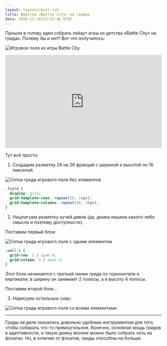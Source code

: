 ```yaml
---
layout: layouts/post.njk
title: Вёрстка «Battle city» на гридах
date: 2020-12-16T13:53:46.970Z
---
```

Пришла в голову идея собрать лейаут игры из детства «Battle City» на гридах. Почему бы и нет? Вот что получилось:

![Игровое поле из игры Battle City](/images/1-tp9iififqxpitv1vyfzebq.png "Игровое поле из игры Battle City")

<iframe height="300" style="width: 100%;" scrolling="no" title="Battle city grid layout" src="https://codepen.io/juwain/embed/xYryva?height=300&theme-id=9939&default-tab=css,result" frameborder="no" loading="lazy" allowtransparency="true" allowfullscreen="true">
  See the Pen <a href='https://codepen.io/juwain/pen/xYryva'>Battle city grid layout</a> by juwain
  (<a href='https://codepen.io/juwain'>@juwain</a>) on <a href='https://codepen.io'>CodePen</a>.
</iframe>

Тут всё просто:

1. Создадим разметку 26 на 26 фракций с шириной и высотой по 16 пикселей.

![Сетка грида игрового поля без элементов](/images/1-2wftcgddjkxd4nwfhuh19q.png "Сетка грида игрового поля без элементов")

```css
.field {
  display: grid;
  grid-template-rows: repeat(26, 16px);
  grid-template-columns: repeat(26, 16px);
}
```

2. Нашпигуем разметку кучей дивов (да, демка лишена какого-либо смысла и поэтому доступности).

Поставим первый блок:

![Сетка грида игрового поля с одним элементом](/images/1-e_h_qbx0fgdulntherdwnw.png "Сетка грида игрового поля с одним элементом")

```css
.wall-1 {
  grid-row: 3 / span 4;
  grid-column: 3 / span 2;
}
```

Этот блок начинается с третьей линии грида по горизонтали и вертикали; в ширину он занимает 2 полосы, а в высоту 4 полосы.

Поставим второй блок…

3. *Нарисуем остальную сову*:

![Сетка грида игрового поля со всеми элементами](/images/1-mb71mzdkiis1175bdb-nhw.png "Сетка грида игрового поля со всеми элементами")

---

Гриды на деле оказались довольно удобным инструментом для того, чтобы собирать что-то прямоугольное. Конечно, основная мощь гридов в адаптивности, и такую демку вполне можно было собрать хоть на флоатах. Но, в отличие от флоатов, гриды способны на больше.
